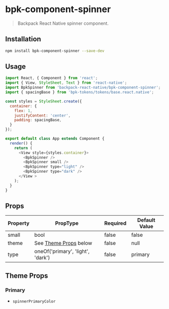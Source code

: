# bpk-component-spinner

> Backpack React Native spinner component.

## Installation

```sh
npm install bpk-component-spinner --save-dev
```

## Usage

```js
import React, { Component } from 'react';
import { View, StyleSheet, Text } from 'react-native';
import BpkSpinner from 'backpack-react-native/bpk-component-spinner';
import { spacingBase } from 'bpk-tokens/tokens/base.react.native';

const styles = StyleSheet.create({
  container: {
    flex: 1,
    justifyContent: 'center',
    padding: spacingBase,
  }
});

export default class App extends Component {
  render() {
    return (
      <View style={styles.container}>
        <BpkSpinner />
        <BpkSpinner small />
        <BpkSpinner type="light" />
        <BpkSpinner type="dark" />
      </View >
    );
  }
}
```

## Props

| Property            | PropType                              | Required | Default Value |
| -----------         | ------------------------------------- | -------- | ------------- |
| small               | bool                                  | false    | false         |
| theme               | See [Theme Props](#theme-props) below | false    | null          |
| type                | oneOf('primary', 'light', 'dark')     | false    | primary       |

## Theme Props

### Primary

* `spinnerPrimaryColor`
